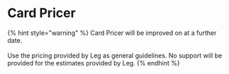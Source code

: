 # Card Pricer

{% hint style="warning" %}
Card Pricer will be improved on at a further date.\
\
Use the pricing provided by Leg as general guidelines. No support will be provided for the estimates provided by Leg.
{% endhint %}
